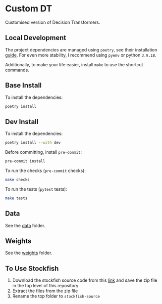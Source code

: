 # Custom DT

Customised version of Decision Transformers.

## Local Development


The project dependencies are managed using `poetry`, see their installation [guide](https://python-poetry.org/docs/). For even more stability, I recommend using `pyenv` or python `3.9.18`.

Additionally, to make your life easier, install `make` to use the shortcut commands.

## Base Install

To install the dependencies:

```bash
poetry install
```

## Dev Install

To install the dependencies:

```bash
poetry install --with dev
```

Before committing, install `pre-commit`:

```bash
pre-commit install
```

To run the checks (`pre-commit` checks):

```bash
make checks
```

To run the tests (`pytest` tests):

```bash
make tests
```

## Data

See the [data](./data/) folder.

## Weights

See the [weights](./weights/) folder.

## To Use Stockfish

1. Download the stockfish source code from this [link](https://stockfishchess.org/download/) and save the zip file in the top level of this repository
2. Extract the files from the zip file
3. Rename the top folder to `stockfish-source`

